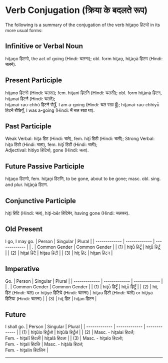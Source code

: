 # Verb Conjugation (क्रिया के बदलते रूप)
The following is a summary of the conjugation of the verb hit̥an̥o हिटणो in its more usual forms:

## Infinitive or Verbal Noun
hit̥an̥o हिटणो, the act of going (Hindi: चलना); obl. form hit̥an̥, hit̥àn̥à हिटण (Hindi: चलने).

## Present Participle
hit̥ano हिटनो (Hindi: चलता); fem. hit̥ani हिटनि (Hindi: चलती); obl. form hit̥ànà हिटन, hit̥anai हिटनै (Hindi: चलते);<br>
hit̥anai-rau-chhũ हिटनै रौछुँ, I am a-going (Hindi: चल रखा हूँ); hit̥anai-rau-chhiyū̃ हिटनै रौछियूँ, I was a-going (Hindi: मैं चल रखा था).

## Past Participle
Weak Verbal: hit̥a हिट (Hindi: चले), fem. hit̥ī हिटी (Hindi: चली); Strong Verbal: hit̥o हिटो (Hindi: चला), fem. hit̥ī हिटी (Hindi: चली);<br>
Adjectival: hitiyo हिटियो, gone (Hindi: चला).

## Future Passive Participle
hit̥an̥o हिटणो, fem. hit̥an̥i हिटणि, to be gone, about to be gone; masc. obl. sing. and plur. hit̥àn̥à हिटण.

## Conjunctive Participle
hit̥i हिटि (Hindi: चल), hit̥i-bēr हिटिबेर, having gone (Hindi: चलकर).

## Old Present
I go, I may go.
| Person | Singular | Plural |
| ------------- | ------------- | ------------- |
| . | Common Gender | Common Gender |
| (1) | hit̥ū̃ हिटूँ | hit̥ū̃ हिटूँ |
| (2) | hit̥ai हिटै | hit̥au हिटौ |
| (3) | hit̥ हिट | hit̥an हिटन |

## Imperative
Go.
| Person | Singular | Plural |
| ------------- | ------------- | ------------- |
| . | Common Gender | Common Gender |
| (1) | hit̥ū̃ हिटूँ | hit̥ū̃ हिटूँ |
| (2) | hit̥ हिट (Hindi: चल) or hit̥iyē हिटिये (Hindi: चलना) | hit̥au हिटौ (Hindi: चलो) or hit̥iyā हिटिया (Hindi: चलना) |
| (3) | hit̥ हिट | hit̥an हिटन |

## Future
I shall go.
| Person | Singular | Plural |
| ------------- | ------------- | ------------- |
| (1) | hit̥ũlo हिटुँलो | hit̥ũlà हिटुँलऺ |
| (2) | Masc. - hit̥alai हिटलै; <br>Fem. - hit̥alī हिटली | hit̥alā हिटला |
| (3) | Masc. - hit̥alo हिटलो; <br>Fem. - hit̥ali हिटलि | Masc. - hit̥àlà हिटलऺ; <br>Fem. - hit̥alin हिटलिन |

---